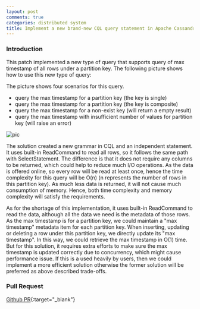 ```yaml
---
layout: post
comments: true
categories: distributed system
title: Implement a new brand-new CQL query statement in Apache Cassandra
---
```


### Introduction
This patch implemented a new type of query that supports query of max timestamp of all rows under a partition key. The following picture shows how to use this new type of query:

The picture shows four scenarios for this query.

- query the max timestamp for a partition key (the key is single)
- query the max timestamp for a partition key (the key is composite)
- query the max timestamp for a non-exist key (will return a empty result)
- query the max timestamp with insufficient number of values for partition key (will raise an error)

![pic](http://i.imgur.com/vo5FW4g.gif)

The solution created a new grammar in CQL and an independent statement. It uses built-in ReadCommand to read all rows, so it follows the same path with SelectStatement. The difference is that it does not require any columns to be returned, which could help to reduce much I/O operations. As the data is offered online, so every row will be read at least once, hence the time complexity for this query will be O(n) (n represents the number of rows in this partition key). As much less data is returned, it will not cause much consumption of memory. Hence, both time complexity and memory complexity will satisfy the requirements.

As for the shortage of this implementation, it uses built-in ReadCommand to read the data, although all the data we need is the metadata of those rows. As the max timestamp is for a partition key, we could maintain a "max timestamp" metadata item for each partition key. When inserting, updating or deleting a row under this partition key, we directly update its "max timestamp". In this way, we could retrieve the max timestamp in O(1) time. But for this solution, it requires extra efforts to make sure the max timestamp is updated correctly due to concurrency, which might cause performance issue. If this is a used heavily by users, then we could implement a more efficient solution otherwise the former solution will be preferred as above described trade-offs.

### Pull Request
[Github PR](https://github.com/wenfengzhuo/cassandra/pull/1){:target="_blank"}
